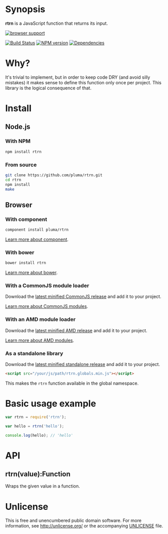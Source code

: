 # Synopsis

**rtrn** is a JavaScript function that returns its input.

[![browser support](https://ci.testling.com/pluma/rtrn.png)](https://ci.testling.com/pluma/rtrn)

[![Build Status](https://travis-ci.org/pluma/rtrn.png?branch=master)](https://travis-ci.org/pluma/rtrn) [![NPM version](https://badge.fury.io/js/rtrn.png)](http://badge.fury.io/js/rtrn) [![Dependencies](https://david-dm.org/pluma/rtrn.png)](https://david-dm.org/pluma/rtrn)

# Why?

It's trivial to implement, but in order to keep code DRY (and avoid silly mistakes) it makes sense to define this function only once per project. This library is the logical consequence of that.

# Install

## Node.js

### With NPM

```sh
npm install rtrn
```

### From source

```sh
git clone https://github.com/pluma/rtrn.git
cd rtrn
npm install
make
```

## Browser

### With component

```sh
component install pluma/rtrn
```

[Learn more about component](https://github.com/component/component).

### With bower

```sh
bower install rtrn
```

[Learn more about bower](https://github.com/twitter/bower).

### With a CommonJS module loader

Download the [latest minified CommonJS release](https://raw.github.com/pluma/rtrn/master/dist/rtrn.min.js) and add it to your project.

[Learn more about CommonJS modules](http://wiki.commonjs.org/wiki/Modules/1.1).

### With an AMD module loader

Download the [latest minified AMD release](https://raw.github.com/pluma/rtrn/master/dist/rtrn.amd.min.js) and add it to your project.

[Learn more about AMD modules](http://requirejs.org/docs/whyamd.html).

### As a standalone library

Download the [latest minified standalone release](https://raw.github.com/pluma/rtrn/master/dist/rtrn.globals.min.js) and add it to your project.

```html
<script src="/your/js/path/rtrn.globals.min.js"></script>
```

This makes the `rtrn` function available in the global namespace.

# Basic usage example

```javascript
var rtrn = require('rtrn');

var hello = rtrn('hello');

console.log(hello); // 'hello'
```

# API

## rtrn(value):Function

Wraps the given value in a function.

# Unlicense

This is free and unencumbered public domain software. For more information, see http://unlicense.org/ or the accompanying [UNLICENSE](https://github.com/pluma/rtrn/blob/master/UNLICENSE) file.
